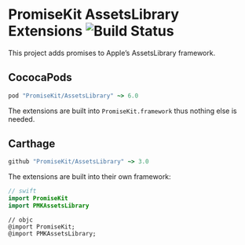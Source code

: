 # PromiseKit AssetsLibrary Extensions ![Build Status]

This project adds promises to Apple’s AssetsLibrary framework.

## CococaPods

```ruby
pod "PromiseKit/AssetsLibrary" ~> 6.0
```

The extensions are built into `PromiseKit.framework` thus nothing else is needed.

## Carthage

```ruby
github "PromiseKit/AssetsLibrary" ~> 3.0
```

The extensions are built into their own framework:

```swift
// swift
import PromiseKit
import PMKAssetsLibrary
```

```objc
// objc
@import PromiseKit;
@import PMKAssetsLibrary;
```


[Build Status]: https://travis-ci.org/PromiseKit/AssetsLibrary.svg?branch=master
